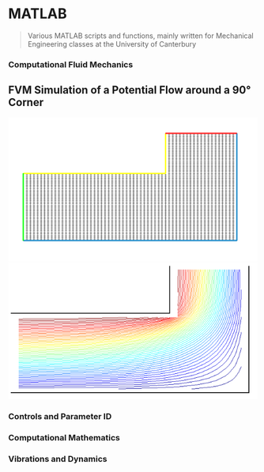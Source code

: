MATLAB
======

> Various MATLAB scripts and functions, mainly written for Mechanical Engineering classes at the University of Canterbury

### Computational Fluid Mechanics


## FVM Simulation of a Potential Flow around a 90° Corner

![Stream Lines](https://github.com/benjmunro/MatLAB/blob/master/Computational%20Fluid%20Mechanics/Refined%20mesh.png)
![Stream Lines](https://github.com/benjmunro/MatLAB/blob/master/Computational%20Fluid%20Mechanics/Stream_lines.png)


### Controls and Parameter ID




### Computational Mathematics





### Vibrations and Dynamics

